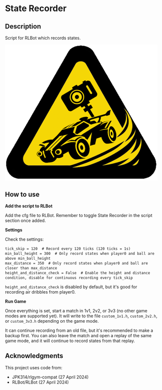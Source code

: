# State Recorder

## Description

Script for RLBot which records states.

![Logo](https://github.com/Nutelladroid/StateRecorder/blob/main/logo.png?raw=true)

## How to use

**Add the script to RLBot**

Add the cfg file to RLBot. Remember to toggle State Recorder in the script section once added.

**Settings**

Check the settings:

```
tick_skip = 120  # Record every 120 ticks (120 ticks = 1s)
min_ball_height = 300  # Only record states when player0 and ball are above min_ball_height
max_distance = 350  # Only record states when player0 and ball are closer than max_distance
height_and_distance_check = False  # Enable the height and distance condition, disable for continuous recording every tick_skip
```

`height_and_distance_check` is disabled by default, but it's good for recording air dribbles from player0.

**Run Game**

Once everything is set, start a match in 1v1, 2v2, or 3v3 (no other game modes are supported yet). It will write to the file `custom_1v1.h`, `custom_2v2.h`, or `custom_3v3.h` depending on the game mode.

It can continue recording from an old file, but it's recommended to make a backup first. You can also leave the match and open a replay of the same game mode, and it will continue to record states from that replay.

## Acknowledgments

This project uses code from:

- JPK314/rlgym-compat (27 April 2024)
- RLBot/RLBot (27 April 2024)